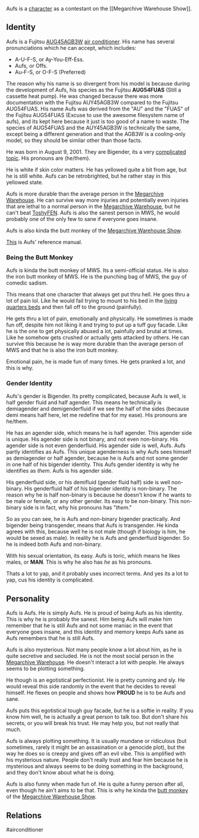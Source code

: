 Aufs is a [character](Characters) as a contestant on the [[Megarchive Warehouse Show]].

## Identity

Aufs is a Fujitsu [AUG45AGB3W](fujitsu-gemstone-amber-ironoxide-cassette_mcgrp.ru-wUHQLxwD.pdf)  [air conditioner](Air%20Conditioners.md). His name has several pronunciations which he can accept, which includes:
- A-U-F-S, or Ay-You-Eff-Ess.
- Aufs, or Offs.
- Au-F-S, or O-F-S (Preferred)

The reason why his name is so divergent from his model is because during the development of Aufs, his species as the Fujitsu **AUG54FUAS** (Still a cassette heat pump). He was changed because there was more documentation with the Fujitsu AUY45AGB3W compared to the Fujitsu AUG54FUAS. His name Aufs was derived from the "AU" and the "FUAS" of the Fujitsu AUG54FUAS (Excuse to use the awesome filesystem name of aufs), and its kept here because it just is too good of a name to waste. The species of AUG54FUAS and the AUY45AGB3W is technically the same, except being a different generation and that the AGB3W is a cooling-only model, so they should be similar other than those facts.

He was born in August 9, 2001. They are Bigender, its a very [complicated topic](#Gender%20Identity). His pronouns are (he/them).

He is white if skin color matters. He has yellowed quite a bit from age, but he is still white. Aufs can be retrobrighted, but he rather stay in this yellowed state.

Aufs is more durable than the average person in the [Megarchive Warehouse](Megarchive%20Warehouse.md). He can survive way more injuries and potentially even injuries that are lethal to a normal person in the [Megarchive Warehouse](Megarchive%20Warehouse.md), but he can't beat [ToshyFEN](ToshyFEN.md). Aufs is also the sanest person in MWS, he would probably one of the only few to sane if everyone goes insane. 

Aufs is also kinda the butt monkey of the [Megarchive Warehouse Show](Megarchive%20Warehouse%20Show.md).

[This](fujitsu-gemstone-amber-ironoxide-cassette_mcgrp.ru-wUHQLxwD.pdf) is Aufs' reference manual.
### Being the Butt Monkey

Aufs is kinda the butt monkey of MWS. Its a semi-official status. He is also the iron butt monkey of MWS. He is the punching bag of MWS, the guy of comedic sadism.

This means that one character that always get put thru hell. He goes thru a lot of pain lol. Like he would fail trying to mount to his bed in the [living quarters beds](Megarchive%20Warehouse.md#Beds) and then fall off to the ground (painfully).

He gets thru a lot of pain, emotionally and physically. He sometimes is made fun off, despite him not liking it and trying to put up a tuff guy facade. Like he is the one to get physically abused a lot, painfully and brutal at times. Like he somehow gets crushed or actually gets attacked by others. He can survive this because he is way more durable than the average person of MWS and that he is also the iron butt monkey.

Emotional pain, he is made fun of many times. He gets pranked a lot, and this is why.

### Gender Identity
Aufs's gender is Bigender. Its pretty complicated, because Aufs is well, is half gender fluid and half agender. This means he technically is demiagender and demigenderfluid if we see the half of the sides (because demi means half here, let me redefine that for my ease). His pronouns are he/them.

He has an agender side, which means he is half agender. This agender side is unique. His agender side is not binary, and not even non-binary. His agender side is not even genderfluid. His agender side is well, Aufs. Aufs partly identifies as Aufs. This unique agenderness is why Aufs sees himself as demiagender or half agender, because he is Aufs and not some gender in one half of his bigender identity. This Aufs gender identity is why he identifies as *them*. Aufs is his agender side.

His genderfluid side, or his demifluid (gender fluid half) side is well non-binary. His genderfluid half of his bigender identity is non-binary. The reason why he is half non-binary is because he doesn't know if he wants to be male or female, or any other gender. Its easy to be non-binary. This non-binary side is in fact, why his pronouns has "*them*."

So as you can see, he is Aufs and non-binary bigender practically. And bigender being transgender, means that Aufs is transgender. He kinda agrees with this, because well he is not male (though if biology is him, he would be sexed as male). In reality he is Aufs and genderfluid bigender. So he is indeed both Aufs and non-binary.

With his sexual orientation, its easy. Aufs is toric, which means he likes males, or **MAN**. This is why he also has *he* as his pronouns.

Thats a lot to yap, and it probably uses incorrect terms. And yes its a lot to yap, cus his identity is complicated.

## Personality
Aufs is Aufs. He is simply Aufs. He is proud of being Aufs as his identity. This is why he is probably the sanest. Him being Aufs will make him remember that he is still Aufs and not some maniac in the event that everyone goes insane, and this identity and memory keeps Aufs sane as Aufs remembers that he is still Aufs.

Aufs is also mysterious. Not many people know a lot about him, as he is quite secretive and secluded. He is not the most social person in the [Megarchive Warehouse](Megarchive%20Warehouse.md). He doesn't interact a lot with people. He always seems to be plotting something.

He though is an egotistical perfectionist. He is pretty cunning and sly. He would reveal this side randomly in the event that he decides to reveal himself. He flexes on people and shows how **PROUD** he is to be Aufs and sane.

Aufs puts this egotistical tough guy facade, but he is a softie in reality. If you know him well, he is actually a great person to talk too. But don't share his secrets, or you will break his trust. He may help you, but not really that much.

Aufs is always plotting something. It is usually mundane or ridiculous (but sometimes, rarely it might be an assasination or a genocide plot), but the way he does so is creepy and gives off an evil vibe. This is amplified with his mysterious nature. People don't really trust and fear him because he is mysterious and always seems to be doing something in the background, and they don't know about what he is doing.

Aufs is also funny when made fun of. He is quite a funny person after all, even though he ain't aims to be that. This is why he kinda the [butt monkey](#Being%20the%20Butt%20Monkey) of the [Megarchive Warehouse Show](Megarchive%20Warehouse%20Show.md).

## Relations

#airconditioner 